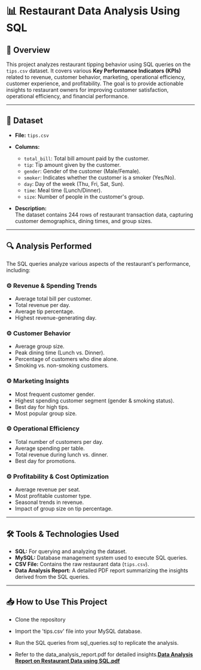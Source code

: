 # 📊 Restaurant Data Analysis Using SQL

## 📌 Overview  
This project analyzes restaurant tipping behavior using SQL queries on the `tips.csv` dataset. It covers various **Key Performance Indicators (KPIs)** related to revenue, customer behavior, marketing, operational efficiency, customer experience, and profitability. The goal is to provide actionable insights to restaurant owners for improving customer satisfaction, operational efficiency, and financial performance.

---

## 📑 Dataset  
- **File:** `tips.csv`  
- **Columns:**  
  - `total_bill`: Total bill amount paid by the customer.  
  - `tip`: Tip amount given by the customer.  
  - `gender`: Gender of the customer (Male/Female).  
  - `smoker`: Indicates whether the customer is a smoker (Yes/No).  
  - `day`: Day of the week (Thu, Fri, Sat, Sun).  
  - `time`: Meal time (Lunch/Dinner).  
  - `size`: Number of people in the customer's group.  

- **Description:**  
  The dataset contains 244 rows of restaurant transaction data, capturing customer demographics, dining times, and group sizes.

---

## 🔍 Analysis Performed  
The SQL queries analyze various aspects of the restaurant's performance, including:

### ⚙️ **Revenue & Spending Trends**  
- Average total bill per customer.  
- Total revenue per day.  
- Average tip percentage.  
- Highest revenue-generating day.  

### ⚙️ **Customer Behavior**  
- Average group size.  
- Peak dining time (Lunch vs. Dinner).  
- Percentage of customers who dine alone.  
- Smoking vs. non-smoking customers.  

### ⚙️ **Marketing Insights**  
- Most frequent customer gender.  
- Highest spending customer segment (gender & smoking status).  
- Best day for high tips.  
- Most popular group size.  

### ⚙️ **Operational Efficiency**  
- Total number of customers per day.  
- Average spending per table.  
- Total revenue during lunch vs. dinner.  
- Best day for promotions.  

### ⚙️ **Profitability & Cost Optimization**  
- Average revenue per seat.  
- Most profitable customer type.  
- Seasonal trends in revenue.  
- Impact of group size on tip percentage.  

---

## 🛠️ Tools & Technologies Used  
- **SQL:** For querying and analyzing the dataset.  
- **MySQL:** Database management system used to execute SQL queries.  
- **CSV File:** Contains the raw restaurant data (`tips.csv`).  
- **Data Analysis Report:** A detailed PDF report summarizing the insights derived from the SQL queries.  

---

## 📥 How to Use This Project  

- Clone the repository  

- Import the 'tips.csv' file into your MySQL database.

- Run the SQL queries from sql_queries.sql to replicate the analysis.

- Refer to the data_analysis_report.pdf for detailed insights.[**Data Analysis Report on Restaurant Data using SQL.pdf**](https://github.com/your-username/your-repo-name/blob/main/data_analysis_report.pdf)

